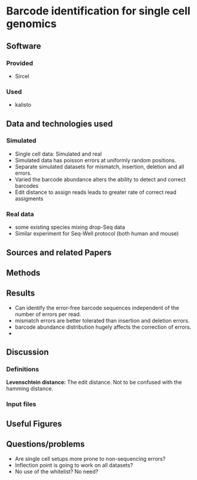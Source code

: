 # Barcode identification for single cell genomics

## Software 
### Provided
- Sircel
### Used
- kalisto

## Data and technologies used

### Simulated
- Single cell data: Simulated and real
- Simulated data has poisson errors at uniformly random positions.
- Separate simulated datasets for mismatch, insertion, deletion and all errors.
- Varied the barcode abundance alters the ability to detect and correct barcodes
- Edit distance to assign reads leads to greater rate of correct read assigments

### Real data
- some existing species mixing drop-Seq data
- Similar experiment for Seq-Well protocol (both human and mouse)



## Sources and related Papers

## Methods



## Results

- Can identify the error-free barcode sequences independent of the number of errors per read.
- mismatch errors are better tolerated than insertion and deletion errors.
- barcode abundance distribution hugely affects the correction of errors.
- 

## Discussion



### Definitions
__Levenschtein distance:__ The edit distance. Not to be confused with the hamming distance.

### Input files

## Useful Figures

## Questions/problems
- Are single cell setups more prone to non-sequencing errors? 
- Inflection point is going to work on all datasets?
- No use of the whitelist? No need?
